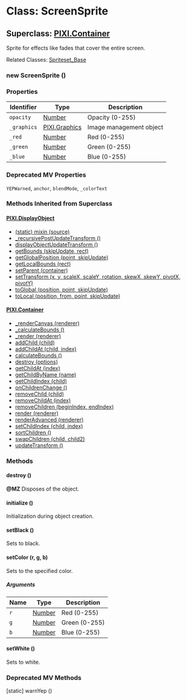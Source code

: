 # Class: ScreenSprite

## Superclass: [PIXI.Container](PIXI.Container.md)

Sprite for effects like fades that cover the entire screen.

Related Classes: [Spriteset_Base](Spriteset_Base.md)

### new ScreenSprite ()

### Properties

| Identifier | Type | Description |
| --- | --- | --- |
| `opacity` | [Number](Number.md) | Opacity (0-255) |
| `_graphics` | [PIXI.Graphics](PIXI.Graphics.md) | Image management object |
| `_red` | [Number](Number.md) | Red (0-255) |
| `_green` | [Number](Number.md) | Green (0-255) |
| `_blue` | [Number](Number.md) | Blue (0-255) |

### Deprecated MV Properties
`YEPWarned`, `anchor`, `blendMode`, `_colorText`

### Methods Inherited from Superclass

#### [PIXI.DisplayObject](PIXI.DisplayObject.md)

* [(static) mixin (source)](PIXI.DisplayObject.md#static-mixin-source)
* [\_recursivePostUpdateTransform ()](PIXI.DisplayObject.md#_recursivepostupdatetransform-)
* [displayObjectUpdateTransform ()](PIXI.DisplayObject.md#displayobjectupdatetransform-)
* [getBounds (skipUpdate, rect)](PIXI.DisplayObject.md#getbounds-skipupdate-rect--pixirectangle)
* [getGlobalPosition (point, skipUpdate)](PIXI.DisplayObject.md#getglobalposition-point-skipupdate--pixipoint)
* [getLocalBounds (rect)](PIXI.DisplayObject.md#getlocalbounds-rect--pixirectangle)
* [setParent (container)](PIXI.DisplayObject.md#setparent-container--pixicontainer)
* [setTransform (x, y, scaleX, scaleY, rotation, skewX, skewY, pivotX, pivotY)](PIXI.DisplayObject.md#settransform-x-y-scalex-scaley-rotation-skewx-skewy-pivotx-pivoty--pixidisplayobject)
* [toGlobal (position, point, skipUpdate)](PIXI.DisplayObject.md#toglobal-position-point-skipupdate--pixipoint)
* [toLocal (position, from, point, skipUpdate)](PIXI.DisplayObject.md#tolocal-position-from-point-skipupdate--pixipoint)

#### [PIXI.Container](PIXI.Container.md)

* [\_renderCanvas (renderer)](PIXI.Container.md#_rendercanvas-renderer)
* [\_calculateBounds ()](PIXI.Container.md#_calculatebounds-)
* [\_render (renderer)](PIXI.Container.md#_render-renderer)
* [addChild (child)](PIXI.Container.md#addchild-child--pixidisplayobject)
* [addChildAt (child, index)](PIXI.Container.md#addchildat-child-index--pixidisplayobject)
* [calculateBounds ()](PIXI.Container.md#calculatebounds-)
* [destroy (options)](PIXI.Container.md#destroy-options)
* [getChildAt (index)](PIXI.Container.md#getchildat-index--pixidisplayobject)
* [getChildByName (name)](PIXI.Container.md#getchildbyname-name--pixidisplayobject)
* [getChildIndex (child)](PIXI.Container.md#getchildindex-child--pixidisplayobject)
* [onChildrenChange ()](PIXI.Container.md#onchildrenchange-)
* [removeChild (child)](PIXI.Container.md#removechild-child--pixidisplayobject)
* [removeChildAt (index)](PIXI.Container.md#removechildat-index--pixidisplayobject)
* [removeChildren (beginIndex, endIndex)](PIXI.Container.md#removechildren-beginindex-endindex--arraypixidisplayobject)
* [render (renderer)](PIXI.Container.md#render-renderer)
* [renderAdvanced (renderer)](PIXI.Container.md#renderadvanced-renderer)
* [setChildIndex (child, index)](PIXI.Container.md#setchildindex-child-index)
* [sortChildren ()](PIXI.Container.md#sortchildren-)
* [swapChildren (child, child2)](PIXI.Container.md#swapchildren-child-child2)
* [updateTransform ()](PIXI.Container.md#updatetransform-)

### Methods

#### destroy ()
**@MZ** Disposes of the object.

#### initialize ()
Initialization during object creation.

#### setBlack ()
Sets to black.

#### setColor (r, g, b)
Sets to the specified color.

##### Arguments

| Name | Type | Description |
| --- | --- | --- |
| `r` | [Number](Number.md) | Red (0-255) |
| `g` | [Number](Number.md) | Green (0-255) |
| `b` | [Number](Number.md) | Blue (0-255) |

#### setWhite ()
Sets to white.

### Deprecated MV Methods
[static] warnYep ()
